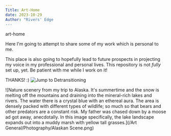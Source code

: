 ```yaml
---
Title: Art-Home
date: 2023-10-29
Author: "Rivers' Edge
---
```

art-home

Here I'm going to attempt to share some of my work which is personal to me.

This place is also going to hopefully lead to future prospects in projecting my voice in my professional and personal lives.
This repository is not *fully* set up, yet. Be patient with me while I work on it!<p>

THANKS! :)
![Jump to Detransitioning](https://rivers-many-edge.github.io/art-home/Detransitioning)

![Nature scenery from my trip to Alaska. It's summertime and the snow is melting off the mountains and draining into the mineral-rich lakes and rivers. The water there is a crystal blue with an ethereal aura. The area is densely packed with different types of wildlife; so much so that bears and other predators are a constant risk. My father was chased down by a moose ad got away, anecdotally. In this image specifically, the lake landscape expands out into a muddy marsh with yellow tall grasses.](/Art General/Photography/Alaskan Scene.png)
